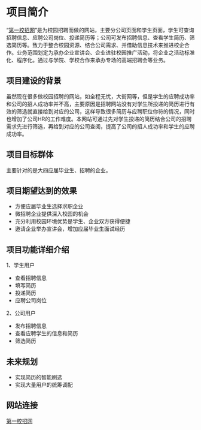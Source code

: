 项目简介
=====
“[第一校招网](http://115.28.55.36/NewXiaoZhao)”是为校园招聘而做的网站，主要分公司页面和学生页面，学生可查询招聘信息、应聘公司岗位、投递简历等；公司可发布招聘信息、查看学生简历、筛选简历等。致力于整合校园资源、结合公司需求、并借助信息技术来推进校企合作。业务范围划定为承办企业宣讲会、企业进驻校园推广活动，将企业之活动标准化、程序化。通过与学院、学校合作来承办专场的高端招聘会等业务。

项目建设的背景
------
虽然现在很多做校园招聘的网站，如全程无忧，大街网等，但是学生的应聘成功率和公司的招人成功率并不高，主要原因是招聘网站没有对学生所投递的简历进行有效的筛选就直接给到对应的公司，这样导致很多简历与应聘职位你符的情况，同时也增加了公司HR的工作难度。本网站可通过先对学生投递的简历结合公司的招聘需求先进行筛选，再给到对应的公司查阅，提高了公司的招人成功率和学生的应聘成功率。

项目目标群体
------
主要针对的是大四应届毕业生、招聘的企业。

项目期望达到的效果
------
* 方便应届毕业生选择求职企业
* 微招聘企业提供深入校园的机会
* 充分利用校园环境优势是学生、企业双方获得便捷
* 邀请企业举办宣讲会，增加应届毕业生面试经历

项目功能详细介绍
------
1、学生用户
* 查看招聘信息
* 填写简历
* 投递简历
* 应聘公司岗位

2、公司用户
* 发布招聘信息
* 查看应聘学生的信息和简历
* 筛选简历

未来规划
------
* 实现简历的智能刷选
* 实现大量用户的统筹调配


网站连接
------
[第一校招网](http://115.28.55.36/NewXiaoZhao)

